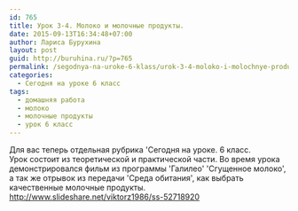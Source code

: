 ```yaml
---
id: 765
title: Урок 3-4. Молоко и молочные продукты.
date: 2015-09-13T16:34:48+07:00
author: Лариса Бурухина
layout: post
guid: http://buruhina.ru/?p=765
permalink: /segodnya-na-uroke-6-klass/urok-3-4-moloko-i-molochnye-produkty
categories:
  - Сегодня на уроке 6 класс
tags:
  - домашняя работа
  - молоко
  - молочные продукты
  - урок 6 класс
---
```

Для вас теперь отдельная рубрика 'Сегодня на уроке. 6 класс.  
Урок состоит из теоретической и практической части. Во время урока демонстрировался фильм из программы 'Галилео' 'Сгущенное молоко', а так же отрывок из передачи 'Среда обитания', как выбрать качественные молочные продукты.  
<http://www.slideshare.net/viktorz1986/ss-52718920>